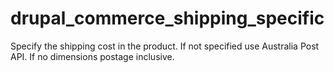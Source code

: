 # drupal_commerce_shipping_specific
Specify the shipping cost in the product. If not specified use Australia Post API. If no dimensions postage inclusive. 
